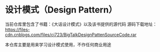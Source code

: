 # 设计模式（Design Pattern）

当前仓库里包含了书籍：《大话设计模式》以及该书提供的源代码
源码下载地址：https://files-cdn.cnblogs.com/files/cj723/BigTalkDesignPattenSourceCode.rar

本仓库主要是用来学习设计模式使用，不作任何商业用途
